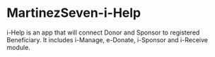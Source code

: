# MartinezSeven-i-Help
i-Help is an app that will connect Donor and Sponsor to registered Beneficiary. It includes i-Manage, e-Donate, i-Sponsor and i-Receive module.
